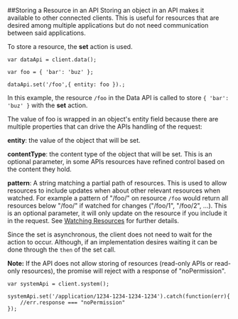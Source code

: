 ##Storing a Resource in an API
Storing an object in an API makes it available to other connected clients. This is useful for resources that are
desired among multiple applications but do not need communication between said applications.

To store a resource, the **set** action is used.

```
var dataApi = client.data();

var foo = { 'bar': 'buz' };

dataApi.set('/foo',{ entity: foo }).;
```

In this example, the resource `/foo` in the Data API is called to store `{ 'bar': 'buz' }` with the **set** action.

The value of foo is wrapped in an object's entity field because there are multiple properties
that can drive the APIs handling of the request:

**entity**: the value of the object that will be set.

**contentType**: the content type of the object that will be set. This is an optional parameter, in some APIs resources
have refined control based on the content they hold.

**pattern**: A string matching a partial path of resources. This is used to allow resources to include updates when 
about other relevant resources when watched. For example a pattern of "/foo/" on resource `/foo` would return
all resources below "/foo/" if watched for changes ("/foo/1", "/foo/2", ...). This is an optional parameter, it will 
only update on the resource if you include it in the request. See [Watching Resources](core_apis/common/watching.md) 
for further details.

Since the set is asynchronous, the client does not need to wait for the action to occur. Although, if an implementation
desires waiting it can be done through the `then` of the set call.


**Note:** If the API does not allow storing of resources (read-only APIs or read-only resources), the promise will 
reject with a response of "noPermission".

```
var systemApi = client.system();

systemApi.set('/application/1234-1234-1234-1234').catch(function(err){
    //err.response === "noPermission"
});
```